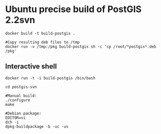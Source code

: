 Ubuntu precise build of PostGIS 2.2svn
======================================

	docker build -t build-postgis .

	#Copy resulting deb files to /tmp
	docker run -v /tmp:/pkg build-postgis sh -c 'cp /root/*postgis*.deb /pkg'


Interactive shell
-----------------

	docker run -t -i build-postgis /bin/bash

	cd postgis-svn

	#Manual build:
	./configure
	make

	#Debian package:
	EDITOR=vi
	dch -i
	dpkg-buildpackage -b -uc -us
